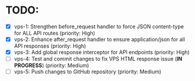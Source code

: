 # TODO:

- [x] vps-1: Strengthen before_request handler to force JSON content-type for ALL API routes (priority: High)
- [x] vps-2: Enhance after_request handler to ensure application/json for all API responses (priority: High)
- [x] vps-3: Add global response interceptor for API endpoints (priority: High)
- [ ] vps-4: Test and commit changes to fix VPS HTML response issue (**IN PROGRESS**) (priority: Medium)
- [ ] vps-5: Push changes to GitHub repository (priority: Medium)
